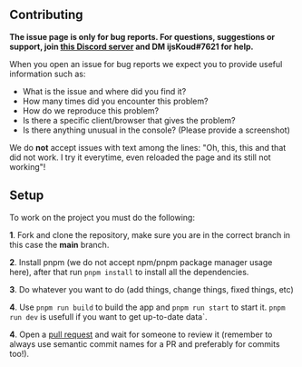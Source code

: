 ## Contributing

**The issue page is only for bug reports. For questions, suggestions or support, join [this Discord server](https://ijskoud.dev/discord) and DM ijsKoud#7621 for help.**

When you open an issue for bug reports we expect you to provide useful information such as:

-   What is the issue and where did you find it?
-   How many times did you encounter this problem?
-   How do we reproduce this problem?
-   Is there a specific client/browser that gives the problem?
-   Is there anything unusual in the console? (Please provide a screenshot)

We do **not** accept issues with text among the lines: "Oh, this, this and that did not work. I try it everytime, even reloaded the page and its still not working"!

## Setup

To work on the project you must do the following:

**1**. Fork and clone the repository, make sure you are in the correct branch in this case the **main** branch.

**2**. Install pnpm (we do not accept npm/pnpm package manager usage here), after that run `pnpm install` to install all the dependencies.

**3**. Do whatever you want to do (add things, change things, fixed things, etc)

**4**. Use `pnpm run build` to build the app and `pnpm run start` to start it. `pnpm run dev` is usefull if you want to get up-to-date data`.

**4**. Open a [pull request](/compare) and wait for someone to review it (remember to always use semantic commit names for a PR and preferably for commits too!).
